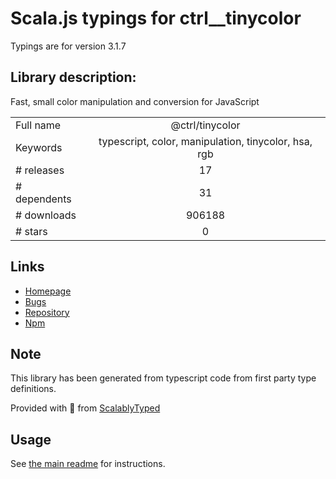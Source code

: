 
# Scala.js typings for ctrl__tinycolor

Typings are for version 3.1.7

## Library description:
Fast, small color manipulation and conversion for JavaScript

|                    |                 |
| ------------------ | :-------------: |
| Full name          | @ctrl/tinycolor |
| Keywords           | typescript, color, manipulation, tinycolor, hsa, rgb |
| # releases         | 17 |
| # dependents       | 31 |
| # downloads        | 906188 |
| # stars            | 0 |

## Links
- [Homepage](https://tinycolor.vercel.app)
- [Bugs](https://github.com/scttcper/tinycolor/issues)
- [Repository](https://github.com/scttcper/tinycolor)
- [Npm](https://www.npmjs.com/package/%40ctrl%2Ftinycolor)
    


## Note
This library has been generated from typescript code from first party type definitions.

Provided with :purple_heart: from [ScalablyTyped](https://github.com/oyvindberg/ScalablyTyped)

## Usage
See [the main readme](../../readme.md) for instructions.


